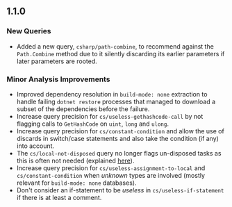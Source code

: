 ## 1.1.0

### New Queries

* Added a new query, `csharp/path-combine`, to recommend against the `Path.Combine` method due to it silently discarding its earlier parameters if later parameters are rooted.

### Minor Analysis Improvements

* Improved dependency resolution in `build-mode: none` extraction to handle failing `dotnet restore` processes that managed to download a subset of the dependencies before the failure.
* Increase query precision for `cs/useless-gethashcode-call` by not flagging calls to `GetHashCode` on `uint`, `long` and `ulong`.
* Increase query precision for `cs/constant-condition` and allow the use of discards in switch/case statements and also take the condition (if any) into account.
* The `cs/local-not-disposed` query no longer flags un-disposed tasks as this is often not needed (explained [here](https://devblogs.microsoft.com/pfxteam/do-i-need-to-dispose-of-tasks/)).
* Increase query precision for `cs/useless-assignment-to-local` and `cs/constant-condition` when *unknown* types are involved (mostly relevant for `build-mode: none` databases).
* Don't consider an if-statement to be *useless* in `cs/useless-if-statement` if there is at least a comment.

